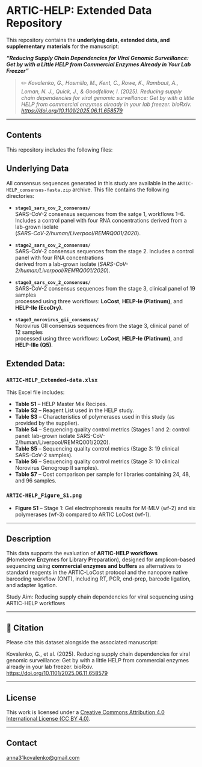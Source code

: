# ARTIC-HELP: Extended Data Repository

This repository contains the **underlying data, extended data, and supplementary materials** for the manuscript:

**_“Reducing Supply Chain Dependencies for Viral Genomic Surveillance: Get by with a Little HELP from Commercial Enzymes Already in Your Lab Freezer”_**

> ✏️ _Kovalenko, G., Hosmillo, M., Kent, C., Rowe, K., Rambaut, A., Loman, N. J., Quick, J., & Goodfellow, I. (2025). Reducing supply chain dependencies for viral genomic surveillance: Get by with a little HELP from commercial enzymes already in your lab freezer. bioRxiv. https://doi.org/10.1101/2025.06.11.658579_

---

##  Contents
This repository includes the following files:

## Underlying Data
All consensus sequences generated in this study are available in the `ARTIC-HELP_consensus-fasta.zip` archive. This file contains the following directories:

- **`stage1_sars_cov_2_consensus/`**  
  SARS-CoV-2 consensus sequences from the satge 1, workflows 1–6.  
  Includes a control panel with four RNA concentrations derived from a lab-grown isolate  
  (*SARS-CoV-2/human/Liverpool/REMRQ001/2020*).

- **`stage2_sars_cov_2_consensus/`**  
  SARS-CoV-2 consensus sequences from the stage 2. Includes a control panel with four RNA concentrations  
  derived from a lab-grown isolate (*SARS-CoV-2/human/Liverpool/REMRQ001/2020*).

- **`stage3_sars_cov_2_consensus/`**  
  SARS-CoV-2 consensus sequences from the stage 3, clinical panel of 19 samples  
  processed using three workflows: **LoCost**, **HELP-Ie (Platinum)**, and **HELP-IIe (EcoDry)**.

- **`stage3_norovirus_gii_consensus/`**  
  Norovirus GII consensus sequences from the stage 3, clinical panel of 12 samples  
  processed using three workflows: **LoCost**, **HELP-Ie (Platinum)**, and **HELP-IIIe (Q5)**.

## Extended Data:

###  `ARTIC-HELP_Extended-data.xlsx`
This Excel file includes:

- **Table S1** – HELP Master Mix Recipes.  
- **Table S2** – Reagent List used in the HELP study.  
- **Table S3** – Characteristics of polymerases used in this study (as provided by the supplier).  
- **Table S4** – Sequencing quality control metrics (Stages 1 and 2: control panel: lab-grown isolate SARS-CoV-2/human/Liverpool/REMRQ001/2020).  
- **Table S5** – Sequencing quality control metrics (Stage 3: 19 clinical SARS-CoV-2 samples).  
- **Table S6** – Sequencing quality control metrics (Stage 3: 10 clinical Norovirus Genogroup II samples).  
- **Table S7** – Cost comparison per sample for libraries containing 24, 48, and 96 samples.

###  `ARTIC-HELP_Figure_S1.png`
- **Figure S1** – Stage 1: Gel electrophoresis results for M-MLV (wf-2) and six polymerases (wf-3) compared to ARTIC LoCost (wf-1).

---

##  Description

This data supports the evaluation of **ARTIC-HELP workflows**  
(**H**omebrew **E**nzymes for **L**ibrary **P**reparation), designed for amplicon-based sequencing using **commercial enzymes and buffers** as alternatives to standard reagents in the ARTIC-LoCost protocol and the nanopore native barcoding workflow (ONT), including RT, PCR, end-prep, barcode ligation, and adapter ligation.

Study Aim: Reducing supply chain dependencies for viral sequencing using ARTIC-HELP workflows

---

## 🔗 Citation

Please cite this dataset alongside the associated manuscript:

Kovalenko, G., et al. (2025). Reducing supply chain dependencies for viral genomic surveillance: Get by with a little HELP from commercial enzymes already in your lab freezer. bioRxiv. https://doi.org/10.1101/2025.06.11.658579 

---

## License
This work is licensed under a [Creative Commons Attribution 4.0 International License (CC BY 4.0)](https://creativecommons.org/licenses/by/4.0/).


---

##  Contact

anna31kovalenko@gmail.com
